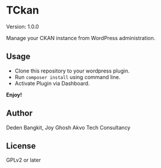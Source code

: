 # TCkan

Version: 1.0.0

Manage your CKAN instance from WordPress administration.

## Usage

- Clone this repository to your wordpress plugin.
- Run ```composer install``` using command line.
- Activate Plugin via Dashboard.

**Enjoy!**

## Author

Deden Bangkit, Joy Ghosh
Akvo Tech Consultancy

## License

GPLv2 or later
